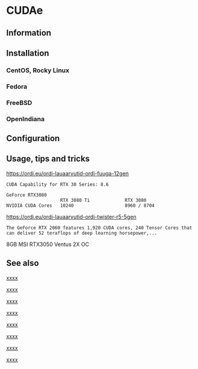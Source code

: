 # CUDAe

## Information

## Installation

### CentOS, Rocky Linux

### Fedora

### FreeBSD

### OpenIndiana

## Configuration

## Usage, tips and tricks

https://ordi.eu/ordi-lauaarvutid-ordi-fuuga-12gen

```
CUDA Capability for RTX 30 Series: 8.6

GeForce RTX3080
                    RTX 3080 Ti             RTX 3080
NVIDIA CUDA Cores   10240                   8960 / 8704
```

https://ordi.eu/ordi-lauaarvutid-ordi-twister-r5-5gen

```
The GeForce RTX 2060 features 1,920 CUDA cores, 240 Tensor Cores that can deliver 52 teraflops of deep learning horsepower,...
```

8GB MSI RTX3050 Ventus 2X OC

## See also

[xxxx](https://et.wikipedia.org/wiki/CUDA)

[xxxx](https://en.wikipedia.org/wiki/CUDA)

[xxxx](https://www.nvidia.com/en-eu/geforce/graphics-cards/compare/?section=compare-16)

[xxxx](https://www.msi.com/Graphics-Card/GeForce-RTX-3050-VENTUS-2X-8G-OC)

[xxxx](http://yyyyy)

[xxxx](http://yyyyy)

[xxxx](http://yyyyy)

[xxxx](http://yyyyy)
